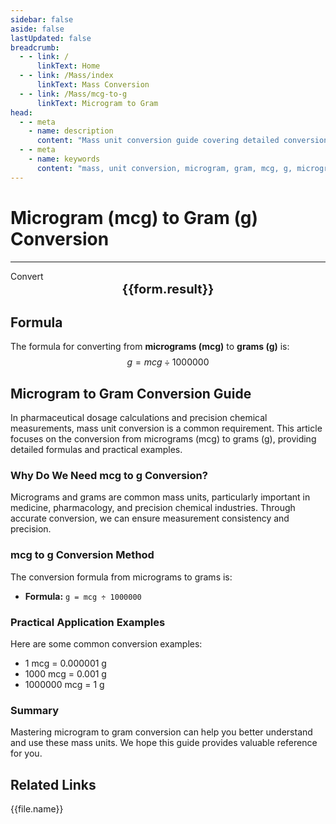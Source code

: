 ```yaml
---
sidebar: false
aside: false
lastUpdated: false
breadcrumb:
  - - link: /
      linkText: Home
  - - link: /Mass/index
      linkText: Mass Conversion
  - - link: /Mass/mcg-to-g
      linkText: Microgram to Gram
head:
  - - meta
    - name: description
      content: "Mass unit conversion guide covering detailed conversion formulas and explanations from micrograms (mcg) to grams (g)."
  - - meta
    - name: keywords
      content: "mass, unit conversion, microgram, gram, mcg, g, microgram to gram, mass conversion guide"
---
```

# Microgram (mcg) to Gram (g) Conversion
---
<script setup>
import { onMounted, reactive, inject, ref } from 'vue'
import { NButton, NForm, NFormItem, NInput, NInputNumber, NSelect, NCard, useMessage,NGrid ,NGi } from 'naive-ui'
import { defineClientComponent } from 'vitepress'
import { Mass } from '../files';

const convert = inject('convert')

const form = reactive({
  number: null,
  result: '',
})

const convertHandler = () => {
  if (form.number !== null && !isNaN(form.number)) {
    const convertedValue = parseFloat(form.number) / 1000000
    form.result = `${form.number}mcg = ${convertedValue.toFixed(6)}g`
  } else {
    form.result = 'Please enter a valid number.'
  }
}
</script>

<n-form size="large" :model="form">
  <n-form-item label="Microgram (mcg)">
    <n-input-number v-model:value="form.number" placeholder="Enter micrograms" style="width: 100%" />
  </n-form-item>
  <n-form-item>
    <n-button type="info" @click="convertHandler" block>Convert</n-button>
  </n-form-item>
</n-form>

<n-card  embedded :bordered="false" hoverable>
  <div  style="text-align:center;font-size:20px;">
    <strong>{{form.result}}</strong>
  </div>
</n-card>

## Formula

The formula for converting from **micrograms (mcg)** to **grams (g)** is:
$$ g = mcg \div 1000000 $$

## Microgram to Gram Conversion Guide

In pharmaceutical dosage calculations and precision chemical measurements, mass unit conversion is a common requirement. This article focuses on the conversion from micrograms (mcg) to grams (g), providing detailed formulas and practical examples.

### Why Do We Need mcg to g Conversion?

Micrograms and grams are common mass units, particularly important in medicine, pharmacology, and precision chemical industries. Through accurate conversion, we can ensure measurement consistency and precision.

### mcg to g Conversion Method

The conversion formula from micrograms to grams is:

- **Formula:** `g = mcg ÷ 1000000`

### Practical Application Examples

Here are some common conversion examples:

- 1 mcg = 0.000001 g
- 1000 mcg = 0.001 g
- 1000000 mcg = 1 g

### Summary

Mastering microgram to gram conversion can help you better understand and use these mass units. We hope this guide provides valuable reference for you.

## Related Links
<n-grid x-gap="12" :cols="2">
  <n-gi v-for="(file, index) in Mass" :key="index">
    <n-button
      text
      tag="a"
      :href="file.path"
      type="info"
    >
      {{file.name}}
    </n-button>
  </n-gi>
</n-grid>